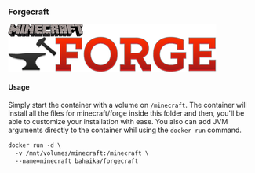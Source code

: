 ### Forgecraft

![Forge logo](https://raw.githubusercontent.com/Bahaika/docker-forgecraft/master/forge.png)

#### Usage

Simply start the container with a volume on `/minecraft`. The container will install all the files for minecraft/forge inside this folder and then, you'll be able to customize your installation with ease. You also can add JVM arguments directly to the container whil using the `docker run` command.

```
docker run -d \
  -v /mnt/volumes/minecraft:/minecraft \
  --name=minecraft bahaika/forgecraft
```
